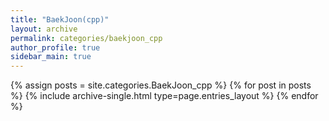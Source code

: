 ```yaml
---
title: "BaekJoon(cpp)"
layout: archive
permalink: categories/baekjoon_cpp
author_profile: true
sidebar_main: true
---
```



{% assign posts = site.categories.BaekJoon_cpp %}
{% for post in posts %} {% include archive-single.html type=page.entries_layout %} {% endfor %}